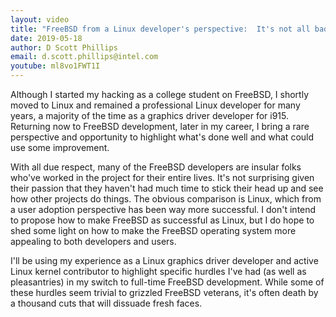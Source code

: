 ```yaml
---
layout: video
title: "FreeBSD from a Linux developer's perspective:  It's not all bad!"
date: 2019-05-18
author: D Scott Phillips
email: d.scott.phillips@intel.com
youtube: ml8vo1FWT1I
---
```

Although I started my hacking as a college student on FreeBSD, I shortly moved to Linux and remained a professional Linux developer for many years, a majority of the time as a graphics driver developer for i915. Returning now to FreeBSD development, later in my career, I bring a rare perspective and opportunity to highlight what's done well and what could use some improvement.

With all due respect, many of the FreeBSD developers are insular folks who've worked in the project for their entire lives. It's not surprising given their passion that they haven't had much time to stick their head up and see how other projects do things. The obvious comparison is Linux, which from a user adoption perspective has been way more successful. I don't intend to propose how to make FreeBSD as successful as Linux, but I do hope to shed some light on how to make the FreeBSD operating system more appealing to both developers and users.

I'll be using my experience as a Linux graphics driver developer and active Linux kernel contributor to highlight specific hurdles I've had (as well as pleasantries) in my switch to full-time FreeBSD development. While some of these hurdles seem trivial to grizzled FreeBSD veterans, it's often death by a thousand cuts that will dissuade fresh faces.
